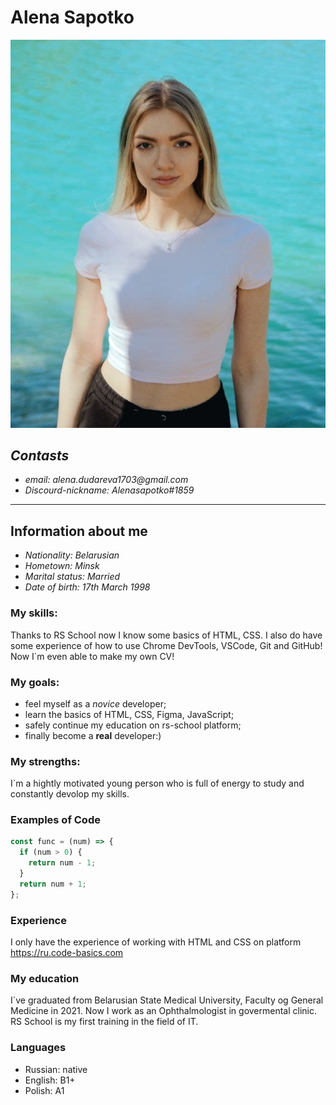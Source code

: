 # Alena Sapotko

![My profile photo](img.jpg)

## _Contasts_

- _email: alena.dudareva1703@gmail.com_
- _Discourd-nickname: Alenasapotko#1859_

---

## Information about me

- _Nationality: Belarusian_
- _Hometown: Minsk_
- _Marital status: Married_
- _Date of birth: 17th March 1998_

### My skills:

Thanks to RS School now I know some basics of HTML, CSS. I also do have some experience of how to use Chrome DevTools, VSCode, Git and GitHub! Now I`m even able to make my own CV!

### My goals:

- feel myself as a _novice_ developer;
- learn the basics of HTML, CSS, Figma, JavaScript;
- safely continue my education on rs-school platform;
- finally become a **real** developer:)

### My strengths:

I`m a hightly motivated young person who is full of energy to study and constantly devolop my skills.

### Examples of Code

```javascript
const func = (num) => {
  if (num > 0) {
    return num - 1;
  }
  return num + 1;
};
```

### Experience

I only have the experience of working with HTML and CSS on platform https://ru.code-basics.com

### My education

I`ve graduated from Belarusian State Medical University, Faculty og General Medicine in 2021. Now I work as an Ophthalmologist in govermental clinic. RS School is my first training in the field of IT.

### Languages

- Russian: native
- English: B1+
- Polish: A1
